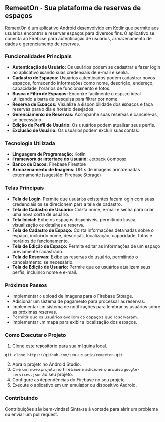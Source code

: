 ## RemeetOn - Sua plataforma de reservas de espaços

RemeetOn é um aplicativo Android desenvolvido em Kotlin que permite aos usuários encontrar e reservar espaços para diversos fins. O aplicativo se conecta ao Firebase para autenticação de usuários, armazenamento de dados e gerenciamento de reservas.

### Funcionalidades Principais

* **Autenticação de Usuário:** Os usuários podem se cadastrar e fazer login no aplicativo usando suas credenciais de e-mail e senha.
* **Cadastro de Espaços:** Usuários autenticados podem cadastrar novos espaços, fornecendo informações como nome, descrição, endereço, capacidade, horários de funcionamento e fotos.
* **Busca e Filtro de Espaços:**  Encontre facilmente o espaço ideal utilizando a barra de pesquisa para filtrar por nome.
* **Reserva de Espaços:** Visualize a disponibilidade dos espaços e faça reservas para o dia e horário desejados.
* **Gerenciamento de Reservas:** Acompanhe suas reservas e cancele-as, se necessário.
* **Edição de Perfil de Usuário:** Os usuários podem atualizar seus perfis.
* **Exclusão de Usuário:** Os usuários podem excluir suas contas.

### Tecnologia Utilizada

* **Linguagem de Programação:** Kotlin
* **Framework de Interface do Usuário:** Jetpack Compose
* **Banco de Dados:** Firebase Firestore
* **Armazenamento de Imagens:** URLs de imagens armazenadas externamente (sugestão: Firebase Storage)

### Telas Principais

* **Tela de Login:** Permite que usuários existentes façam login com suas credenciais ou se direcionem para a tela de cadastro.
* **Tela de Cadastro de Usuário:** Coleta nome, e-mail e senha para criar uma nova conta de usuário.
* **Tela Inicial:** Exibe os espaços disponíveis, permitindo busca, visualização de detalhes e reserva.
* **Tela de Cadastro de Espaço:** Coleta informações detalhadas sobre o espaço, incluindo nome, descrição, localização, capacidade, fotos e horários de funcionamento.
* **Tela de Edição de Espaço:** Permite editar as informações de um espaço previamente cadastrado.
* **Tela de Reservas:** Exibe as reservas do usuário, permitindo o cancelamento, se necessário.
* **Tela de Edição de Usuário:** Permite que os usuários atualizem seus perfis, incluindo nome e e-mail.

### Próximos Passos

* Implementar o upload de imagens para o Firebase Storage.
* Adicionar um sistema de pagamento para processar as reservas.
* Implementar um sistema de notificações para lembrar os usuários sobre as próximas reservas.
* Permitir que os usuários avaliem os espaços que reservaram.
* Implementar um mapa para exibir a localização dos espaços.

### Como Executar o Projeto

1. Clone este repositório para sua máquina local.
```
git clone https://github.com/seu-usuario/remeeton.git
```
2. Abra o projeto no Android Studio.
3. Crie um novo projeto no Firebase e adicione o arquivo `google-services.json` ao seu projeto.
4. Configure as dependências do Firebase no seu projeto.
5. Execute o aplicativo em um emulador ou dispositivo Android.

### Contribuindo

Contribuições são bem-vindas! Sinta-se à vontade para abrir um problema ou enviar um pull request.


